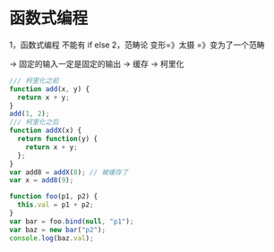 # 函数式编程

1，函数式编程 不能有 if else
2，范畴论 变形=》太摄 =》变为了一个范畴

-> 固定的输入一定是固定的输出
-> 缓存
-> 柯里化

```js
/// 柯里化之前
function add(x, y) {
  return x + y;
}
add(1, 2);
/// 柯里化之后
function addX(x) {
  return function(y) {
    return x + y;
  };
}
var add8 = addX(8); // 被缓存了
var x = add8(9);
```

```js
function foo(p1, p2) {
  this.val = p1 + p2;
}
var bar = foo.bind(null, "p1");
var baz = new bar("p2");
console.log(baz.val);
```
